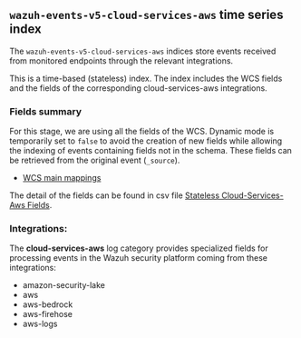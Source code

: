 ## `wazuh-events-v5-cloud-services-aws` time series index

The `wazuh-events-v5-cloud-services-aws` indices store events received from monitored endpoints through the relevant integrations.

This is a time-based (stateless) index. The index includes the WCS fields and the fields of the corresponding cloud-services-aws integrations.

### Fields summary

For this stage, we are using all the fields of the WCS. Dynamic mode is temporarily set to `false` to avoid the creation of new fields while allowing the indexing of events containing fields not in the schema. These fields can be retrieved from the original event (`_source`).

- [WCS main mappings](../../main/docs/fields.csv)

The detail of the fields can be found in csv file [Stateless Cloud-Services-Aws Fields](fields.csv).

### Integrations:

The **cloud-services-aws** log category provides specialized fields for processing events in the Wazuh security platform coming from these integrations:
- amazon-security-lake
- aws
- aws-bedrock
- aws-firehose
- aws-logs
